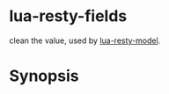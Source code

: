 # lua-resty-fields
clean the value, used by [lua-resty-model](https://github.com/xiangnanscu/lua-resty-model).

# Synopsis
```

```
